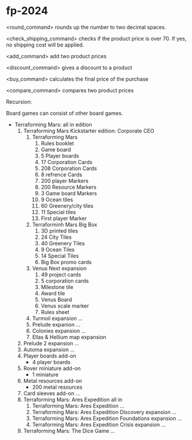 # fp-2024

<round_command> rounds up the number to two decimal spaces.

<check_shipping_command> checks if the product price is over 70. If yes, no shipping cost will be applied.

<add_command> add two product prices

<discount_command> gives a discount to a product

<buy_command> calculates the final price of the purchase

<compare_command> compares two product prices


Recursion:

Board games can consist of other board games.


* Terraforming Mars: all in edition
   1. Terraforming Mars Kickstarter edition: Corporate CEO
      1. Terraforming Mars
         1. Rules booklet
         2. Game board
         3. 5 Player boards
         4. 17 Corporation Cards
         5. 208 Corporation Cards
         6. 8 refrence Cards
         7. 200 player Markers
         8. 200 Resource Markers
         9. 3 Game board Markers
         10. 9 Ocean tiles
         11. 60 Greenery/city tiles
         12. 11 Special tiles
         13. First player Marker
      2. Terraforminh Mars Big Box
         1. 3D printed tiles
           1. 24 City Tiles
           2. 40 Greenery Tiles
           3. 9 Ocean Tiles
           4. 14 Special Tiles
         2. Big Box promo cards
      3. Venus Next expansion
         1. 49 project cards
         2. 5 corporation cards
         3. Milestone tile
         4. Award tile
         5. Venus Board
         6. Venus scale marker
         7. Rules sheet
      4. Turmoil expansion
       ...
      5. Prelude expanion
       ...
      6. Colonies expansion
       ...
      7. Ellas & Hellium map expansion
    2. Prelude 2 expansion
       ...
    3. Automa expansion
       ...
    4. Player boards add-on
       * 4 player boards
    5. Rover miniature add-on
       * 1 miniature
    6. Metal resources add-on
       * 200 metal resources
    7. Card sleeves add-on
       ...
   2. Terraforming Mars: Ares Expedition all in
      1. Terraforming Mars: Ares Expedition
       ...
      2. Terraforming Mars: Ares Expedition Discovery expansion
       ...
      3. Terraforming Mars: Ares Expedition Foundations expansion
       ...
      4. Terraforming Mars: Ares Expedition Crisis expansion
       ...
   3. Terraforming Mars: The Dice Game
    ...
